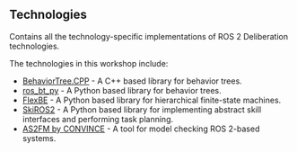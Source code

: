 ## Technologies

Contains all the technology-specific implementations of ROS 2 Deliberation technologies.

The technologies in this workshop include:
* [BehaviorTree.CPP](https://github.com/BehaviorTree/BehaviorTree.CPP) - A C++ based library for behavior trees.
* [ros_bt_py](https://github.com/fzi-forschungszentrum-informatik/ros2_ros_bt_py) - A Python based library for behavior trees.
* [FlexBE](https://github.com/FlexBE) - A Python based library for hierarchical finite-state machines.
* [SkiROS2](https://github.com/RVMI/skiros2) - A Python based library for implementing abstract skill interfaces and performing task planning.
* [AS2FM by CONVINCE](https://github.com/convince-project/AS2FM) - A tool for model checking ROS 2-based systems.
